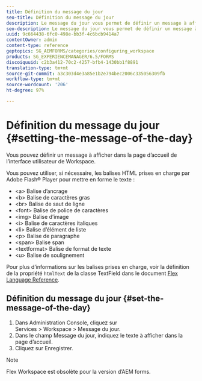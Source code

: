 ```yaml
---
title: Définition du message du jour
seo-title: Définition du message du jour
description: Le message du jour vous permet de définir un message à afficher dans la page d’accueil de l’interface utilisateur de Workspace.
seo-description: Le message du jour vous permet de définir un message à afficher dans la page d’accueil de l’interface utilisateur de Workspace.
uuid: 9c664438-6fc0-498e-bb3f-4c6bcb9414a7
contentOwner: admin
content-type: reference
geptopics: SG_AEMFORMS/categories/configuring_workspace
products: SG_EXPERIENCEMANAGER/6.5/FORMS
discoiquuid: c2b3a412-70c2-4257-bfb4-1430bb1f8891
translation-type: tm+mt
source-git-commit: a3c303d4e3a85e1b2e794bec2006c335056309fb
workflow-type: tm+mt
source-wordcount: '206'
ht-degree: 97%

---
```



# Définition du message du jour {#setting-the-message-of-the-day}

Vous pouvez définir un message à afficher dans la page d’accueil de l’interface utilisateur de Workspace.

Vous pouvez utiliser, si nécessaire, les balises HTML prises en charge par Adobe Flash® Player pour mettre en forme le texte :

* &lt;a> Balise d’ancrage
* &lt;b> Balise de caractères gras
* &lt;br> Balise de saut de ligne
* &lt;font> Balise de police de caractères
* &lt;img> Balise d’image
* &lt;i> Balise de caractères italiques
* &lt;li> Balise d’élément de liste
* &lt;p> Balise de paragraphe
* &lt;span> Balise span
* &lt;textformat> Balise de format de texte
* &lt;u> Balise de soulignement

Pour plus d’informations sur les balises prises en charge, voir la définition de la propriété `htmlText` de la classe TextField dans le document [Flex Language Reference](https://www.adobe.com/support/documentation/en/flex/).

## Définition du message du jour {#set-the-message-of-the-day}

1. Dans Administration Console, cliquez sur Services > Workspace > Message du jour.
1. Dans le champ Message du jour, indiquez le texte à afficher dans la page d’accueil.
1. Cliquez sur Enregistrer.

>[!NOTE]
>
>Flex Workspace est obsolète pour la version d’AEM forms.

